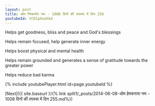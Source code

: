 ```yaml
---
layout: post
title: ओम निष्कर्माय नमः - 1008 दिनों की तपस्या में दिन 256
youtubeId: tCDlpXoohk4
---
```

 
 
Helps get goodness, bliss and peace and God's blessings
 
Helps remain focused, help generate inner energy 
 
Helps boost physical and mental health 
 
Helps remain grounded and generates a sense of gratitude towards the greater power 
 
Helps reduce bad karma
 
 
 
 


{% include youtubePlayer.html id=page.youtubeId %}
 
[Next]({{ site.baseurl }}{% link  split1/_posts/2014-06-08-ओम हेमकराया नमः - 1008 दिनों की तपस्या में दिन 255.md%})
 
